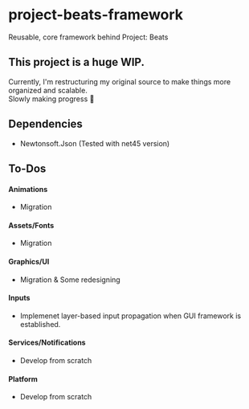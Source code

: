 # project-beats-framework
Reusable, core framework behind Project: Beats
  
## This project is a huge WIP.
Currently, I'm restructuring my original source to make things more organized and scalable.  
Slowly making progress 🧩

## Dependencies
- Newtonsoft.Json (Tested with net45 version)

## To-Dos
#### Animations
- Migration
#### Assets/Fonts
- Migration
#### Graphics/UI
- Migration & Some redesigning
#### Inputs
- Implemenet layer-based input propagation when GUI framework is established.
#### Services/Notifications
- Develop from scratch
#### Platform
- Develop from scratch